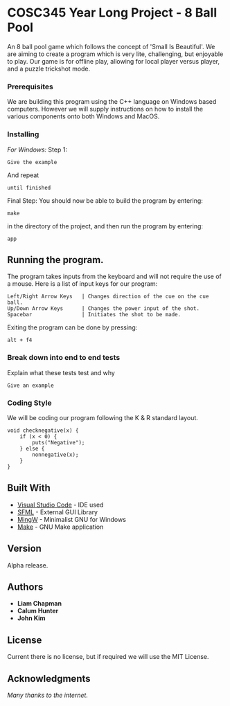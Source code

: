 # COSC345 Year Long Project - 8 Ball Pool

An 8 ball pool game which follows the concept of 'Small Is Beautiful'. We are aiming to create a program which is very lite, challenging, but enjoyable to play. Our game is for offline play, allowing for local player versus player, and a puzzle trickshot 
mode.

### Prerequisites

We are building this program using the C++ language on Windows based computers. However we will supply instructions on how to install the various components onto both Windows and MacOS.

### Installing
*For Windows:*
Step 1:


```
Give the example
```

And repeat

```
until finished
```
Final Step:
You should now be able to build the program by entering:
```
make
```
in the directory of the project, and then run the program by entering:
```
app
```

## Running the program.

The program takes inputs from the keyboard and will not require the use of a mouse.
Here is a list of input keys for our program:
```
Left/Right Arrow Keys   | Changes direction of the cue on the cue ball.
Up/Down Arrow Keys      | Changes the power input of the shot.
Spacebar                | Initiates the shot to be made.
```
Exiting the program can be done by pressing:
```
alt + f4
```

### Break down into end to end tests

Explain what these tests test and why

```
Give an example
```

### Coding Style

We will be coding our program following the K & R standard layout. 

```
void checknegative(x) {
    if (x < 0) {
        puts("Negative");
    } else {
        nonnegative(x);
    }
}
```

## Built With

* [Visual Studio Code](https://code.visualstudio.com/) - IDE used
* [SFML](https://www.sfml-dev.org/) - External GUI Library
* [MingW](http://www.mingw.org/) - Minimalist GNU for Windows
* [Make](https://www.gnu.org/software/make/) - GNU Make application

## Version

Alpha release.

## Authors

* **Liam Chapman**
* **Calum Hunter**
* **John Kim**

## License

Current there is no license, but if required we will use the MIT License.

## Acknowledgments

*Many thanks to the internet.*
